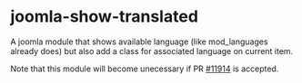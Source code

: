 # joomla-show-translated

A joomla module that shows available language (like mod_languages already does)
but also add a class for associated language on current item.

Note that this module will become unecessary
if PR [#11914](https://github.com/joomla/joomla-cms/pull/11914) is accepted.
